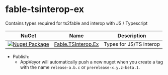 # fable-tsinterop-ex

Contains types required for ts2fable and interop with JS / Typescript

|NuGet|Name|Description|
|-----|----|-----------|
|[![Nuget Package](https://img.shields.io/nuget/v/Fable.TSInterop.Ex.svg)](https://www.nuget.org/packages/Fable.TSInterop.Ex)|[Fable.TSInterop.Ex](src/Fable.TSInterop.Ex)|Types for JS/TS interop|

- Publish:
  * AppVeyor will automatically push a new nuget when you create a tag with the name ``release-a.b.c`` or ``prerelease-x.y.z-beta.1``.
